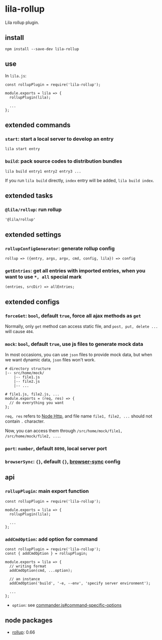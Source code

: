 # lila-rollup

Lila rollup plugin.

## install

```
npm install --save-dev lila-rollup
```

## use

In `lila.js`:

```
const rollupPlugin = require('lila-rollup');

module.exports = lila => {
  rollupPlugin(lila);

  ...
};
```

## extended commands

### `start`: start a local server to develop an entry

```
lila start entry
```

### `build`: pack source codes to distribution bundles

```
lila build entry1 entry2 entry3 ...
```

If you run `lila build` directly, `index` entry will be added, `lila build index`.

## extended tasks

### `@lila/rollup`: run rollup

```
'@lila/rollup'
```

## extended settings

### `rollupConfigGenerator`: generate rollup config

```
rollup => ({entry, args, argv, cmd, config, lila}) => config
```

### `getEntries`: get all entries with imported entries, when you want to use `*, all` special mark

```
(entries, srcDir) => allEntries;
```

## extended configs

### `forceGet`: `bool`, default `true`, force all ajax methods as `get`

Normally, only `get` method can access static file, and `post, put, delete ...` will cause `404`.

### `mock`: `bool`, default `true`, use js files to generate mock data

In most occasions, you can use `json` files to provide mock data, but when we want dynamic data, `json` files won't work.

```
# directory structure
|-- src/home/mock/
    |-- file1.js
    |-- file2.js
    |-- ...

# file1.js, file2.js, ...
module.exports = (req, res) => {
  // do everything you want
};
```

`req, res` refers to [Node Http](https://nodejs.org/dist/latest-v8.x/docs/api/http.html), and file name `file1, file2, ...` should not contain `.` character.

Now, you can access them through `/src/home/mock/file1, /src/home/mock/file2, ...`.

### `port`: `number`, default `8090`, local server port

### `browserSync`: `{}`, default `{}`, [browser-sync](https://github.com/BrowserSync/browser-sync) config

## api

### `rollupPlugin`: main export function

```
const rollupPlugin = require('lila-rollup');

module.exports = lila => {
  rollupPlugin(lila);

  ...
};
```

### `addCmdOption`: add option for command

```
const rollupPlugin = require('lila-rollup');
const { addCmdOption } = rollupPlugin;

module.exports = lila => {
  // writing format
  addCmdOption(cmd, ...option);

  // an instance
  addCmdOption('build', '-e, --env', 'specify server environment');

  ...
};
```

- `option`: see [commander.js#command-specific-options](https://github.com/tj/commander.js#command-specific-options)

## node packages

- [rollup](https://github.com/rollup/rollup): 0.66
